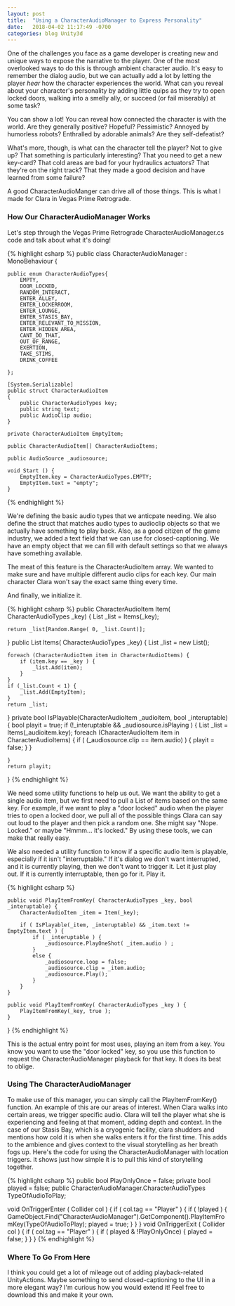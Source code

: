 ```yaml
---
layout: post
title:  "Using a CharacterAudioManager to Express Personality"
date:   2018-04-02 11:17:49 -0700
categories: blog Unity3d
---
```


One of the challenges you face as a game developer is creating new and unique ways to expose the narrative to the player. One of the most overlooked ways to do this is through ambient character audio. It's easy to remember the dialog audio, but we can actually add a lot by letting the player *hear* how the character experiences the world. What can you reveal about your character's personality by adding little quips as they try to open locked doors, walking into a smelly ally, or succeed (or fail miserably) at some task?

You can show a lot! You can reveal how connected the character is with the world. Are they generally positive? Hopeful? Pessimistic? Annoyed by humorless robots? Enthralled by adorable animals? Are they self-defeatist? 

What's more, though, is what can the character tell the player? Not to give up? That something is particularly interesting? That you need to get a new key-card? That cold areas are bad for your hydraulics actuators? That they're on the right track? That they made a good decision and have learned from some failure?

A good CharacterAudioManger can drive all of those things. This is what I made for Clara in Vegas Prime Retrograde.

### How Our CharacterAudioManager Works

Let's step through the Vegas Prime Retrograde CharacterAudioManager.cs code and talk about what it's doing!

{% highlight csharp %}
public class CharacterAudioManager : MonoBehaviour {

	public enum CharacterAudioTypes{
		EMPTY,
		DOOR_LOCKED,
		RANDOM_INTERACT,
		ENTER_ALLEY,
		ENTER_LOCKERROOM,
		ENTER_LOUNGE,
		ENTER_STASIS_BAY,
		ENTER_RELEVANT_TO_MISSION,
		ENTER_HIDDEN_AREA,
		CANT_DO_THAT,
		OUT_OF_RANGE,
		EXERTION,
		TAKE_STIMS,
		DRINK_COFFEE

	};

	[System.Serializable]
	public struct CharacterAudioItem 
	{
		public CharacterAudioTypes key;
		public string text;
		public AudioClip audio;
	}

	private CharacterAudioItem EmptyItem;

	public CharacterAudioItem[] CharacterAudioItems;

	public AudioSource _audiosource;

	void Start () {
		EmptyItem.key = CharacterAudioTypes.EMPTY;
		EmptyItem.text = "empty";
	}

{% endhighlight %}    

We're defining the basic audio types that we anticpate needing. We also define the struct that matches audio types to audioclip objects so that we actually have something to play back. Also, as a good citizen of the game industry, we added a text field that we can use for closed-captioning. We have an empty object that we can fill with default settings so that we always have something available.

The meat of this feature is the CharacterAudioItem array. We wanted to make sure and have multiple different audio clips for each key. Our main character Clara won't say the exact same thing every time.

And finally, we initialize it.

{% highlight csharp %}
public CharacterAudioItem Item( CharacterAudioTypes _key) {
	List<CharacterAudioItem> _list = Items(_key);

	return _list[Random.Range( 0, _list.Count)];
}
public List<CharacterAudioItem> Items( CharacterAudioTypes _key) {
	List<CharacterAudioItem> _list = new List<CharacterAudioItem>();

	foreach (CharacterAudioItem item in CharacterAudioItems) {
		if (item.key == _key ) {
			_list.Add(item);
		}
	}
	if (_list.Count < 1) {
		_list.Add(EmptyItem);
	}
	return _list;
}
private bool IsPlayable(CharacterAudioItem _audioitem, bool _interuptable) {
	bool playit = true;
	if (!_interuptable && _audiosource.isPlaying ) {
		List<CharacterAudioItem> _list = Items(_audioitem.key);
		foreach (CharacterAudioItem item in CharacterAudioItems) {
			if ( (_audiosource.clip == item.audio) ) {
				playit = false;
			}
		}

	}
	return playit;
}
{% endhighlight %}    

We need some utility functions to help us out. We want the ability to get a single audio item, but we first need to pull a List of items based on the same key. For example, if we want to play a "door locked" audio when the player tries to open a locked door, we pull all of the possible things Clara can say out loud to the player and then pick a random one. She might say "Nope. Locked." or maybe "Hmmm... it's locked." By using these tools, we can make that really easy. 

We also needed a utility function to know if a specific audio item is playable, especially if it isn't "interruptable." If it's dialog we don't want interrupted, and it is currently playing, then we don't want to trigger it. Let it just play out. If it is currently interruptable, then go for it. Play it.

{% highlight csharp %}

	public void PlayItemFromKey( CharacterAudioTypes _key, bool _interuptable) {
		CharacterAudioItem _item = Item(_key);
		
		if ( IsPlayable(_item, _interuptable) && _item.text != EmptyItem.text ) {
			if ( _interuptable ) {
				_audiosource.PlayOneShot( _item.audio ) ;
			}
			else {
				_audiosource.loop = false;
				_audiosource.clip = _item.audio;
				_audiosource.Play();
			}
		}
	}

	public void PlayItemFromKey( CharacterAudioTypes _key ) {
		PlayItemFromKey(_key, true );
	}
}
{% endhighlight %}

This is the actual entry point for most uses, playing an item from a key. You know you want to use the "door locked" key, so you use this function to request the CharacterAudioManager playback for that key. It does its best to oblige.

### Using The CharacterAudioManager

To make use of this manager, you can simply call the PlayItemFromKey() function. An example of this are our areas of interest. When Clara walks into certain areas, we trigger specific audio. Clara will tell the player what she is experiencing and feeling at that moment, adding depth and context. In the case of our Stasis Bay, which is a cryogenic facility, clara shudders and mentions how cold it is when she walks enters it for the first time. This adds to the ambience and gives context to the visual storytelling as her breath fogs up. Here's the code for using the CharacterAudioManager with location triggers. it shows just how simple it is to pull this kind of storytelling together.

{% highlight csharp %}
public bool PlayOnlyOnce = false;
private bool played = false;
public CharacterAudioManager.CharacterAudioTypes TypeOfAudioToPlay;

void OnTriggerEnter ( Collider col ) {
	if ( col.tag == "Player" ) {
		if ( !played ) {
			GameObject.Find("CharacterAudioManager").GetComponent<CharacterAudioManager>().PlayItemFromKey(TypeOfAudioToPlay);
			played = true;
		}
	}
}
void OnTriggerExit ( Collider col ) {
	if ( col.tag == "Player" ) {
		if ( played & !PlayOnlyOnce) {
			played = false;
		}
	}
}
{% endhighlight %}    

### Where To Go From Here

I think you could get a lot of mileage out of adding playback-related UnityActions. Maybe something to send closed-captioning to the UI in a more elegant way? I'm curious how you would extend it! Feel free to download this and make it your own.

